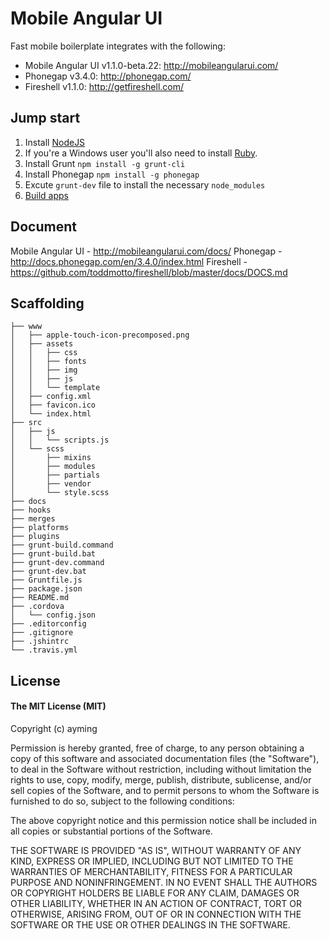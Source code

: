 # Mobile Angular UI

Fast mobile boilerplate integrates with the following:

* Mobile Angular UI v1.1.0-beta.22: http://mobileangularui.com/
* Phonegap v3.4.0: http://phonegap.com/
* Fireshell v1.1.0: http://getfireshell.com/

## Jump start

1. Install [NodeJS](http://nodejs.org/)
2. If you're a Windows user you'll also need to install [Ruby](http://rubyinstaller.org/downloads).
3. Install Grunt `npm install -g grunt-cli`
4. Install Phonegap `npm install -g phonegap`
5. Excute `grunt-dev` file to install the necessary `node_modules`
6. [Build apps](https://build.phonegap.com)

## Document

Mobile Angular UI - http://mobileangularui.com/docs/
Phonegap - http://docs.phonegap.com/en/3.4.0/index.html
Fireshell - https://github.com/toddmotto/fireshell/blob/master/docs/DOCS.md

## Scaffolding

````
├── www
│   ├── apple-touch-icon-precomposed.png
│   ├── assets
│   │   ├── css
│   │   ├── fonts
│   │   ├── img
│   │   ├── js
│   │   └── template
│   ├── config.xml
│   ├── favicon.ico
│   └── index.html
├── src
│   ├── js
│   │   └── scripts.js
│   └── scss
│       ├── mixins
│       ├── modules
│       ├── partials
│       ├── vendor
│       └── style.scss
├── docs
├── hooks
├── merges
├── platforms
├── plugins
├── grunt-build.command
├── grunt-build.bat
├── grunt-dev.command
├── grunt-dev.bat
├── Gruntfile.js
├── package.json
├── README.md
├── .cordova
│   └── config.json
├── .editorconfig
├── .gitignore
├── .jshintrc
└── .travis.yml
````

## License

#### The MIT License (MIT)

Copyright (c) ayming

Permission is hereby granted, free of charge, to any person obtaining a copy of
this software and associated documentation files (the "Software"), to deal in
the Software without restriction, including without limitation the rights to
use, copy, modify, merge, publish, distribute, sublicense, and/or sell copies
of the Software, and to permit persons to whom the Software is furnished to do
so, subject to the following conditions:

The above copyright notice and this permission notice shall be included in all
copies or substantial portions of the Software.

THE SOFTWARE IS PROVIDED "AS IS", WITHOUT WARRANTY OF ANY KIND, EXPRESS OR
IMPLIED, INCLUDING BUT NOT LIMITED TO THE WARRANTIES OF MERCHANTABILITY,
FITNESS FOR A PARTICULAR PURPOSE AND NONINFRINGEMENT. IN NO EVENT SHALL THE
AUTHORS OR COPYRIGHT HOLDERS BE LIABLE FOR ANY CLAIM, DAMAGES OR OTHER
LIABILITY, WHETHER IN AN ACTION OF CONTRACT, TORT OR OTHERWISE, ARISING FROM,
OUT OF OR IN CONNECTION WITH THE SOFTWARE OR THE USE OR OTHER DEALINGS IN THE
SOFTWARE.
